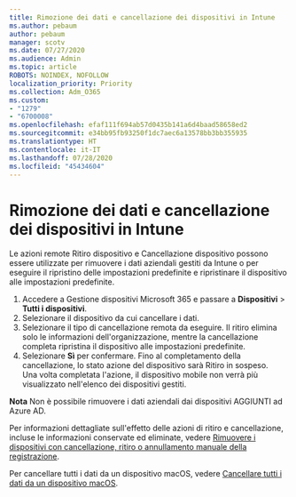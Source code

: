 ```yaml
---
title: Rimozione dei dati e cancellazione dei dispositivi in Intune
ms.author: pebaum
author: pebaum
manager: scotv
ms.date: 07/27/2020
ms.audience: Admin
ms.topic: article
ROBOTS: NOINDEX, NOFOLLOW
localization_priority: Priority
ms.collection: Adm_O365
ms.custom:
- "1279"
- "6700008"
ms.openlocfilehash: efaf111f694ab57d0435b141a6d4baad58658ed2
ms.sourcegitcommit: e34bb95fb93250f1dc7aec6a13578bb3bb355935
ms.translationtype: HT
ms.contentlocale: it-IT
ms.lasthandoff: 07/28/2020
ms.locfileid: "45434604"
---
```

# <a name="removing-data-and-wiping-devices-from-intune"></a>Rimozione dei dati e cancellazione dei dispositivi in Intune

Le azioni remote Ritiro dispositivo e Cancellazione dispositivo possono essere utilizzate per rimuovere i dati aziendali gestiti da Intune o per eseguire il ripristino delle impostazioni predefinite e ripristinare il dispositivo alle impostazioni predefinite.

1. Accedere a Gestione dispositivi Microsoft 365 e passare a **Dispositivi** > **Tutti i dispositivi**.
2. Selezionare il dispositivo da cui cancellare i dati.
3. Selezionare il tipo di cancellazione remota da eseguire. Il ritiro elimina solo le informazioni dell'organizzazione, mentre la cancellazione completa ripristina il dispositivo alle impostazioni predefinite.
4. Selezionare **Sì** per confermare. Fino al completamento della cancellazione, lo stato azione del dispositivo sarà Ritiro in sospeso.</br>
    Una volta completata l'azione, il dispositivo mobile non verrà più visualizzato nell'elenco dei dispositivi gestiti.

**Nota** Non è possibile rimuovere i dati aziendali dai dispositivi AGGIUNTI ad Azure AD.

Per informazioni dettagliate sull'effetto delle azioni di ritiro e cancellazione, incluse le informazioni conservate ed eliminate, vedere [Rimuovere i dispositivi con cancellazione, ritiro o annullamento manuale della registrazione](https://docs.microsoft.com/intune/devices-wipe).

Per cancellare tutti i dati da un dispositivo macOS, vedere [Cancellare tutti i dati da un dispositivo macOS](https://docs.microsoft.com/intune/device-erase).